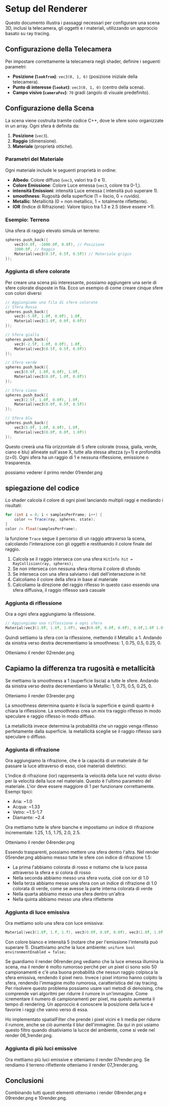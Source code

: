 # Setup del Renderer

Questo documento illustra i passaggi necessari per configurare una scena 3D, inclusi la telecamera, gli oggetti e i materiali, utilizzando un approccio basato su ray tracing.

## Configurazione della Telecamera

Per impostare correttamente la telecamera negli shader, definire i seguenti parametri:
- **Posizione (`lookfrom`)**: `vec3(0, 1, 6)` (posizione iniziale della telecamera).
- **Punto di interesse (`lookat`)**: `vec3(0, 1, 0)` (centro della scena).
- **Campo visivo (`cameraFov`)**: `70` gradi (angolo di visuale predefinito).

## Configurazione della Scena

La scena viene costruita tramite codice C++, dove le sfere sono organizzate in un array. Ogni sfera è definita da:
1. **Posizione** (`vec3`).
2. **Raggio** (dimensione).
3. **Materiale** (proprietà ottiche).

### Parametri del Materiale
Ogni materiale include le seguenti proprietà in ordine:
- **Albedo**: Colore diffuso (`vec3`, valori tra 0 e 1).
- **Colore Emissione**:  Colore Luce emessa (`vec3`, colore tra 0-1,).
- **intensità Emissioni**: intensità Luce emessa ( intensità può superare 1).
- **smoothness**: Rugosità della superficie (1 = liscio, 0 = ruvido).
- **Metallic**: Metallicità (0 = non metallico, 1 = totalmente riflettente).
- **IOR** (Indice di Rifrazione): Valore tipico tra 1.3 e 2.5 (deve essere >1).

### Esempio: Terreno
Una sfera di raggio elevato simula un terreno:
```cpp
spheres.push_back({
    vec3(0.0f, -1000.0f, 0.0f), // Posizione
    1000.0f, // Raggio
    Material(vec3(0.5f, 0.5f, 0.5f)) // Materiale grigio
});
```

### Aggiunta di sfere colorate

Per creare una scena più interessante, possiamo aggiungere una serie di sfere colorate disposte in fila. Ecco un esempio di come creare cinque sfere con colori diversi:

```cpp
// Aggiungiamo una fila di sfere colorate
// Sfera Rossa
spheres.push_back({
    vec3(-5.0f, 1.0f, 0.0f), 1.0f,
    Material(vec3(1.0f, 0.0f, 0.0f)) 
});

// Sfera gialla
spheres.push_back({
    vec3(-2.5f, 1.0f, 0.0f), 1.0f,
    Material(vec3(0.5f, 0.5f, 0.0f))
});

// Sfera verde
spheres.push_back({
    vec3(0.0f, 1.0f, 0.0f), 1.0f,
    Material(vec3(0.0f, 1.0f, 0.0f))
});

// Sfera ciano
spheres.push_back({
    vec3(2.5f, 1.0f, 0.0f), 1.0f,
    Material(vec3(0.0f, 0.5f, 0.5f))
});

// Sfera blu
spheres.push_back({
    vec3(5.0f, 1.0f, 0.0f), 1.0f,
    Material(vec3(0.0f, 0.0f, 1.0f))
});
```

Questo creerà una fila orizzontale di 5 sfere colorate (rossa, gialla, verde, ciano e blu) allineate sull'asse X, tutte alla stessa altezza (y=1) e profondità (z=0).
Ogni sfera ha un raggio di 1 e nessuna riflessione, emissione o trasparenza.

possiamo vederer il primo render 01render.png

## spiegazione del codice

Lo shader calcola il colore di ogni pixel lanciando multipli raggi e mediando i risultati:

```frag
for (int i = 0; i < samplesPerFrame; i++) {
    color += Trace(ray, spheres, state);
}
color /= float(samplesPerFrame);
```

la funzione `Trace` segue il percorso di un raggio attraverso la scena, calcolando l'interazione con gli oggetti e restituendo il colore finale del raggio.

1. Calcola se il raggio interseca con una sfera `HitInfo hit = RayCollision(ray, spheres);` 
2. Se non interseca con nessuna sfera ritorna il colore di sfondo
3. Se interseca con una sfera salviamo i dati dell'intersezione in hit
4. Calcoliamo il colore della sfera in base al materiale
5. Calcoliamo la direzione del raggio riflesso
   In questo caso essendo una sfera diffusiva, il raggio riflesso sarà casuale


### Aggiunta di riflessione

Ora a ogni sfera aggiungiamo la riflessione.

```cpp
// Aggiungiamo una riflessione a ogni sfera
Material(vec3(1.0f, 1.0f, 1.0f), vec3(0.0f, 0.0f, 0.0f), 0.0f,1.0f 1.0f, 0.0f)
```

Quindi settiamo la sfera con la riflessione, mettendo il Metallic a 1.
Andando da sinistra verso destra decrementiamo la smoothness: 1, 0.75, 0.5, 0.25, 0.

Otteniamo il render 02render.png

## Capiamo la differenza tra rugosità e metallicità

Se mettiamo la smoothness a 1 (superficie liscia) a tutte le sfere.
Andando da sinistra verso destra decrementiamo la Metallic: 1, 0.75, 0.5, 0.25, 0.

Otteniamo il render 03render.png

La smoothness determina quanto è liscia la superficie e quindi quanto è chiara la riflessione. 
La smoothness crea un mix tra raggio riflesso in modo speculare e raggio riflesso in modo diffuso.

La metallicità invece determina la probabilità che un raggio venga riflesso perfetamente  dalla superficie. 
la metallicità sceglie se il raggio riflesso sarà speculare o diffuso.


### Aggiunta di rifrazione

Ora aggiungiamo la rifrazione, che è la capacità di un materiale di far passare la luce attraverso di esso, cioè materiali dielettrici.

L'indice di rifrazione (ior) rappresenta la velocità della luce nel vuoto diviso per la velocità della luce nel materiale. Questo è l'ultimo parametro del materiale. L'ior deve essere maggiore di 1 per funzionare correttamente. Esempi tipici:
- Aria: ~1.0
- Acqua: ~1.33
- Vetro: ~1.5-1.7
- Diamante: ~2.4

Ora mettiamo tutte le sfere bianche e impostiamo un indice di rifrazione incrementale: 1.25, 1.5, 1.75, 2.0, 2.5.

Otteniamo il render 04render.png

Essendo trasparenti, possiamo mettere una sfera dentro l'altra.
Nel render 05render.png abbiamo messo tutte le sfere con indice di rifrazione 1.5:

- La prima l'abbiamo colorata di rosso e notiamo che la luce passa attraverso la sfera e si colora di rosso
- Nella seconda abbiamo messo una sfera vuota, cioè con ior di 1.0
- Nella terza abbiamo messo una sfera con un indice di rifrazione di 1.0 colorata di verde, come se avesse la parte interna colorata di verde
- Nella quarta abbiamo messo una sfera dentro un'altra
- Nella quinta abbiamo messo una sfera riflettente


### Aggiunta di luce emissiva

Ora mettiamo solo una sfera con luce emissiva:
```cpp
Material(vec3(1.0f, 1.f, 1.f), vec3(0.0f, 0.0f, 0.0f), vec3(1.0f, 1.0f, 1.0f), 0.0f, 0.0f, 0.0f, 5.0f)
```
Con colore bianco e intensità 5 (notare che per l'emissione l'intensità può superare 1).
Disattiviamo anche la luce ambiente: `uniform bool environmentEnabled = false;`

Se guardiamo il render 06render.png vediamo che la luce emessa illumina la scena, ma il render è molto rumoroso perché per un pixel ci sono solo 50 campionamenti e c'è una buona probabilità che nessun raggio colpisca la sfera emissiva, rendendo il pixel nero. Invece i pixel intorno hanno colpito la sfera, rendendo l'immagine molto rumorosa, caratteristica del ray tracing. Per risolvere questo problema possiamo usare vari metodi di denoising, che comprende vari algoritmi per ridurre il rumore in un'immagine. 
Come icrementare il numero di campionamenti per pixel, ma questo aumenta il tempo di rendering.
Un approccio è conoscere la posizione della luce e favorire i raggi che vanno verso di essa.

Ho implementato spatialFilter che prende i pixel vicini e li media per ridurre il rumore, anche se ciò aumenta il blur dell'immagine. Da qui in poi usiamo questo filtro quando disativiamo la lucce del ambiente, come si vede nel render 06_1render.png.

### Aggiunta di più luci emissive

Ora mettiamo più luci emissive e otteniamo il render 07render.png. Se rendiamo il terreno riflettente otteniamo il render 07_1render.png.

## Conclusioni
Combinando tutti questi elementi otteniamo i render 08render.png e 09render.png e 10render.png.
